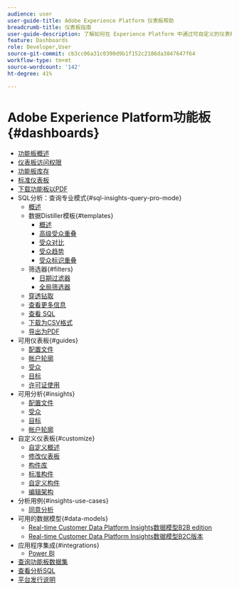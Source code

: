 ```yaml
---
audience: user
user-guide-title: Adobe Experience Platform 仪表板帮助
breadcrumb-title: 仪表板指南
user-guide-description: 了解如何在 Experience Platform 中通过可自定义的仪表板将数据可视化。
feature: Dashboards
role: Developer,User
source-git-commit: cb3cc06a31c0390d9b1f152c2186da3847647f64
workflow-type: tm+mt
source-wordcount: '142'
ht-degree: 41%

---
```



# Adobe Experience Platform功能板 {#dashboards}

* [功能板概述](home.md)
* [仪表板访问权限](permissions.md)
* [功能板库存](inventory.md)
* [标准仪表板](standard-dashboards.md)
* [下载功能板以PDF](download.md)
* SQL分析：查询专业模式{#sql-insights-query-pro-mode}
   * [概述](sql-insights-query-pro-mode/overview.md)
   * 数据Distiller模板{#templates}
      * [概述](sql-insights-query-pro-mode/templates/overview.md)
      * [高级受众重叠](sql-insights-query-pro-mode/templates/overlaps.md)
      * [受众对比](sql-insights-query-pro-mode/templates/comparison.md)
      * [受众趋势](sql-insights-query-pro-mode/templates/trends.md)
      * [受众标识重叠](sql-insights-query-pro-mode/templates/identity-overlaps.md)
   * 筛选器{#filters}
      * [日期过滤器](sql-insights-query-pro-mode/filters/date-filter.md)
      * [全局筛选器](sql-insights-query-pro-mode/filters/global-filter.md)
   * [穿透钻取](sql-insights-query-pro-mode/drill-through.md)
   * [查看更多信息](sql-insights-query-pro-mode/view-more.md)
   * [查看 SQL](sql-insights-query-pro-mode/view-sql.md)
   * [下载为CSV格式](sql-insights-query-pro-mode/download-csv.md)
   * [导出为PDF](sql-insights-query-pro-mode/export-pdf.md)
* 可用仪表板{#guides}
   * [配置文件](guides/profiles.md)
   * [帐户轮廓](guides/account-profiles.md)
   * [受众](guides/audiences.md)
   * [目标](guides/destinations.md)
   * [许可证使用](guides/license-usage.md)
* 可用分析{#insights}
   * [配置文件](insights/profiles.md)
   * [受众](insights/audiences.md)
   * [目标](insights/destinations.md)
   * [帐户轮廓](insights/account-profiles.md)
* 自定义仪表板{#customize}
   * [自定义概述](customize/overview.md)
   * [修改仪表板](customize/modify.md)
   * [构件库](customize/widget-library.md)
   * [标准构件](customize/standard-widgets.md)
   * [自定义构件](customize/custom-widgets.md)
   * [编辑架构](customize/edit-schema.md)
* 分析用例{#insights-use-cases}
   * [同意分析](insights-use-cases/consent-analysis.md)
* 可用的数据模型{#data-models}
   * [Real-time Customer Data Platform Insights数据模型B2B edition](data-models/cdp-insights-data-model-b2b.md)
   * [Real-time Customer Data Platform Insights数据模型B2C版本](data-models/cdp-insights-data-model-b2c.md)
* 应用程序集成{#integrations}
   * [Power BI](integrations/power-bi.md)
* [查询功能板数据集](query.md)
* [查看分析SQL](view-sql.md)
* [平台发行说明](https://experienceleague.adobe.com/zh-hans/docs/experience-platform/release-notes/latest)